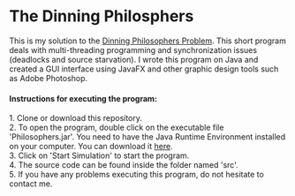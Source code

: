 <h1>The Dinning Philosphers</h1>

This is my solution to the <a href="https://en.wikipedia.org/wiki/Dining_philosophers_problem">Dinning Philosophers Problem</a>. This short program deals with multi-threading programming and synchronization issues (deadlocks and source starvation). I wrote this program on Java and created a GUI interface using JavaFX and other graphic design tools such as Adobe Photoshop.

<h4>Instructions for executing the program:</h4>
1. Clone or download this repository. <br>
2. To open the program, double click on the executable file 'Philosophers.jar'. You need to have the Java Runtime Environment installed on your computer. You can download it <a href="">here</a>. <br>
3. Click on 'Start Simulation' to start the program. <br>
4. The source code can be found inside the folder named 'src'. <br>
5. If you have any problems executing this program, do not hesitate to contact me. <br>
